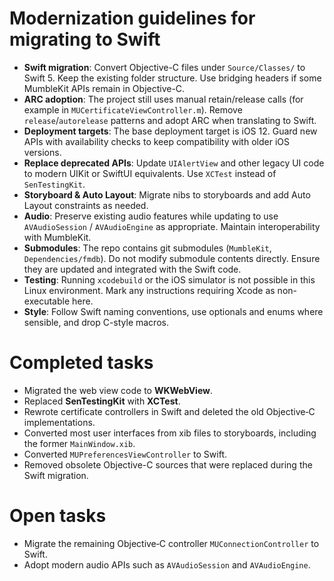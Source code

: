 # Modernization guidelines for migrating to Swift

- **Swift migration**: Convert Objective-C files under `Source/Classes/` to Swift 5. Keep the existing folder structure. Use bridging headers if some MumbleKit APIs remain in Objective-C.
- **ARC adoption**: The project still uses manual retain/release calls (for example in `MUCertificateViewController.m`). Remove `release`/`autorelease` patterns and adopt ARC when translating to Swift.
- **Deployment targets**: The base deployment target is iOS 12. Guard new APIs with availability checks to keep compatibility with older iOS versions.
- **Replace deprecated APIs**: Update `UIAlertView` and other legacy UI code to modern UIKit or SwiftUI equivalents. Use `XCTest` instead of `SenTestingKit`.
- **Storyboard & Auto Layout**: Migrate nibs to storyboards and add Auto Layout constraints as needed.
- **Audio**: Preserve existing audio features while updating to use `AVAudioSession` / `AVAudioEngine` as appropriate. Maintain interoperability with MumbleKit.
- **Submodules**: The repo contains git submodules (`MumbleKit`, `Dependencies/fmdb`). Do not modify submodule contents directly. Ensure they are updated and integrated with the Swift code.
- **Testing**: Running `xcodebuild` or the iOS simulator is not possible in this Linux environment. Mark any instructions requiring Xcode as non-executable here.
- **Style**: Follow Swift naming conventions, use optionals and enums where sensible, and drop C-style macros.

Completed tasks
===============
- Migrated the web view code to **WKWebView**.
- Replaced **SenTestingKit** with **XCTest**.
- Rewrote certificate controllers in Swift and deleted the old Objective‑C implementations.
- Converted most user interfaces from xib files to storyboards, including the former `MainWindow.xib`.
- Converted `MUPreferencesViewController` to Swift.
- Removed obsolete Objective-C sources that were replaced during the Swift migration.

Open tasks
==========
- Migrate the remaining Objective‑C controller `MUConnectionController` to Swift.
- Adopt modern audio APIs such as `AVAudioSession` and `AVAudioEngine`.


